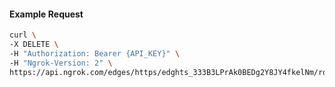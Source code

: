 <!-- Code generated for API Clients. DO NOT EDIT. -->

#### Example Request

```bash
curl \
-X DELETE \
-H "Authorization: Bearer {API_KEY}" \
-H "Ngrok-Version: 2" \
https://api.ngrok.com/edges/https/edghts_333B3LPrAk0BEDg2Y8JY4fkelNm/routes/edghtsrt_333B3NG0pwdGr0w3H6FTpKBgNUL/response_headers
```
